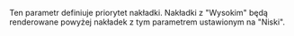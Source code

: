 Ten parametr definiuje priorytet nakładki. Nakładki z "Wysokim" będą renderowane powyżej nakładek z tym parametrem ustawionym na "Niski".